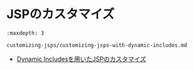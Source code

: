 # JSPのカスタマイズ

```{toctree}
:maxdepth: 3

customizing-jsps/customizing-jsps-with-dynamic-includes.md
```

* [Dynamic Includesを用いたJSPのカスタマイズ](./customizing-jsps/customizing-jsps-with-dynamic-includes.md)